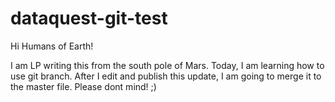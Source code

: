 # dataquest-git-test

Hi Humans of Earth!

I am LP writing this from the south pole of Mars. Today, I am learning how to use git branch. After I edit and publish this update, I am going to merge it to the master file. Please dont mind! ;)


